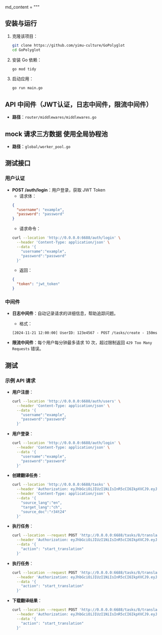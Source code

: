 
md_content = """
## 安装与运行

1. 克隆该项目：
    ```bash
    git clone https://github.com/yimu-culture/GoPolyglot
    cd GoPolyglot
    ```

2. 安装 Go 依赖：
    ```bash
    go mod tidy
    ```

3. 启动应用：
    ```bash
    go run main.go
    ```

## API 中间件（JWT认证，日志中间件，限流中间件）
- **路径**：`router/middlewares/middlewares.go`

## mock 请求三方数据 使用全局协程池
- **路径**：`global/worker_pool.go`

## 测试接口

### 用户认证

- **POST /auth/login**：用户登录，获取 JWT Token
    - 请求体：
    ```json
    {
      "username": "example",
      "password": "password"
    }
    ```
    - 请求命令：
    ```bash
    curl --location 'http://0.0.0.0:6688/auth/login' \
      --header 'Content-Type: application/json' \
      --data '{
        "username":"example",
        "password":"password"
      }'
    ```
    - 返回：
    ```json
    {
      "token": "jwt_token"
    }
    ```

### 中间件

- **日志中间件**：自动记录请求的详细信息，帮助追踪问题。
    - 格式：
    ```text
    [2024-11-21 12:00:00] UserID: 123e4567 - POST /tasks/create - 150ms
    ```

- **限流中间件**：每个用户每分钟最多请求 10 次，超过限制返回 `429 Too Many Requests` 错误。

## 测试

### 示例 API 请求

- **用户注册**：
    ```bash
    curl --location 'http://0.0.0.0:6688/auth/users' \
      --header 'Content-Type: application/json' \
      --data '{
        "username":"example",
        "password":"password"
      }'
    ```

- **用户登录**：
    ```bash
    curl --location 'http://0.0.0.0:6688/auth/login' \
      --header 'Content-Type: application/json' \
      --data '{
        "username":"example",
        "password":"password"
      }'
    ```

- **创建翻译任务**：
    ```bash
    curl --location 'http://0.0.0.0:6688/tasks' \
      --header 'Authorization: eyJhbGciOiJIUzI1NiIsInR5cCI6IkpXVCJ9.eyJ1c2VybmFtZSI6IjExMjEyMzQzMiIsInVzZXJfaWQiOjMsImV4cCI6MTczMzYzODY4MiwiaXNzIjoiR29Qb2x5Z2xvdCJ9.qyWF7vHLchfjvMhl1kvJu_IvLwzL6BzIE7GNHI_Splc' \
      --header 'Content-Type: application/json' \
      --data '{
        "source_lang":"en",
        "target_lang":"ch",
        "source_doc":"r34t24"
      }'
    ```

- **执行任务**：
    ```bash
    curl --location --request POST 'http://0.0.0.0:6688/tasks/8/translate' \
      --header 'Authorization: eyJhbGciOiJIUzI1NiIsInR5cCI6IkpXVCJ9.eyJ1c2VybmFtZSI6IjExMjEyMzQzMiIsInVzZXJfaWQiOjMsImV4cCI6MTczMzY0MDgyNywiaXNzIjoiR29Qb2x5Z2xvdCJ9.PeJNWgi0u9gVOOjjZSeZOh-qORK5O4rgyqFBfUftSVg' \
      --data '{
        "action": "start_translation"
      }'
    ```


- **执行任务**：
    ```bash
    curl --location --request POST 'http://0.0.0.0:6688/tasks/8/translate' \
      --header 'Authorization: eyJhbGciOiJIUzI1NiIsInR5cCI6IkpXVCJ9.eyJ1c2VybmFtZSI6IjExMjEyMzQzMiIsInVzZXJfaWQiOjMsImV4cCI6MTczMzY0MDgyNywiaXNzIjoiR29Qb2x5Z2xvdCJ9.PeJNWgi0u9gVOOjjZSeZOh-qORK5O4rgyqFBfUftSVg' \
      --data '{
        "action": "start_translation"
      }'
    ```


- **下载翻译结果**：
    ```bash
    curl --location --request POST 'http://0.0.0.0:6688/tasks/8/translate' \
      --header 'Authorization: eyJhbGciOiJIUzI1NiIsInR5cCI6IkpXVCJ9.eyJ1c2VybmFtZSI6IjExMjEyMzQzMiIsInVzZXJfaWQiOjMsImV4cCI6MTczMzY0MDgyNywiaXNzIjoiR29Qb2x5Z2xvdCJ9.PeJNWgi0u9gVOOjjZSeZOh-qORK5O4rgyqFBfUftSVg' \
      --data '{
        "action": "start_translation"
      }'
    ```

